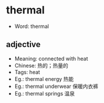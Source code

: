 # thermal

- Word: thermal

## adjective

- Meaning: connected with heat
- Chinese: 热的；热量的
- Tags: heat
- Eg.: thermal energy 热能
- Eg.: thermal underwear 保暖内衣裤
- Eg.: thermal springs 温泉

